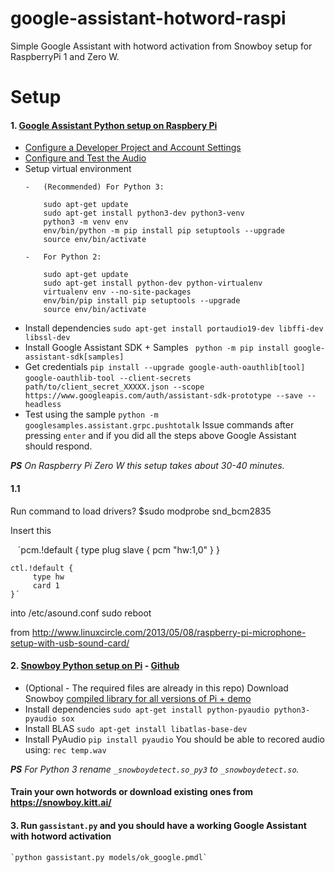 # google-assistant-hotword-raspi
Simple Google Assistant with hotword activation from Snowboy setup for RaspberryPi 1 and Zero W.

# Setup
#### 1. [Google Assistant Python setup on Raspbery Pi](https://developers.google.com/assistant/sdk/prototype/getting-started-pi-python/)
  * [Configure a Developer Project and Account Settings](https://developers.google.com/assistant/sdk/prototype/getting-started-pi-python/config-dev-project-and-account)
  * [Configure and Test the Audio](https://developers.google.com/assistant/sdk/prototype/getting-started-pi-python/configure-audio)
  * Setup virtual environment
    ```
    -   (Recommended) For Python 3:
    
        sudo apt-get update
        sudo apt-get install python3-dev python3-venv
        python3 -m venv env
        env/bin/python -m pip install pip setuptools --upgrade
        source env/bin/activate
    
    -   For Python 2:
    
        sudo apt-get update
        sudo apt-get install python-dev python-virtualenv
        virtualenv env --no-site-packages
        env/bin/pip install pip setuptools --upgrade
        source env/bin/activate
    ```
  * Install dependencies
    `sudo apt-get install portaudio19-dev libffi-dev libssl-dev`
  * Install Google Assistant SDK + Samples
    ` python -m pip install google-assistant-sdk[samples]`
  * Get credentials
    `pip install --upgrade google-auth-oauthlib[tool]`
    `google-oauthlib-tool --client-secrets path/to/client_secret_XXXXX.json --scope https://www.googleapis.com/auth/assistant-sdk-prototype --save --headless`
  * Test using the sample
    `python -m googlesamples.assistant.grpc.pushtotalk`
    Issue commands after pressing `enter` and if you did all the steps above Google Assistant should respond.

***PS** On Raspberry Pi Zero W this setup takes about 30-40 minutes.*

#### 1.1

Run command to load drivers? $sudo modprobe snd_bcm2835

Insert this

    ´pcm.!default {
         type plug
         slave {
              pcm "hw:1,0"
         }
    }

    ctl.!default {
         type hw
         card 1
    }´

into /etc/asound.conf
sudo reboot

from http://www.linuxcircle.com/2013/05/08/raspberry-pi-microphone-setup-with-usb-sound-card/

#### 2. [Snowboy Python setup on Pi](http://docs.kitt.ai/snowboy/) - [Github](https://github.com/Kitt-AI/snowboy)
  * (Optional - The required files are already in this repo) Download Snowboy [compiled library for all versions of Pi + demo](https://s3-us-west-2.amazonaws.com/snowboy/snowboy-releases/rpi-arm-raspbian-8.0-1.2.0.tar.bz2)
  *  Install dependencies
    `sudo apt-get install python-pyaudio python3-pyaudio sox`
  * Install BLAS
    `sudo apt-get install libatlas-base-dev`
  * Install PyAudio
    `pip install pyaudio`
    You should be able to recored audio using:
    `rec temp.wav`

***PS** For Python 3 rename `_snowboydetect.so_py3` to `_snowboydetect.so`.*

#### Train your own hotwords or download existing ones from https://snowboy.kitt.ai/

#### 3. Run `gassistant.py` and you should have a working Google Assistant with hotword activation
    `python gassistant.py models/ok_google.pmdl`
